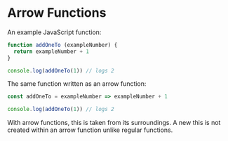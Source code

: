 # Arrow Functions

An example JavaScript function:

```js
function addOneTo (exampleNumber) {
  return exampleNumber + 1
}

console.log(addOneTo(1)) // logs 2
```

The same function written as an arrow function:

```js
const addOneTo = exampleNumber => exampleNumber + 1

console.log(addOneTo(1)) // logs 2
```

With arrow functions, this is taken from its surroundings. A new this is not
created within an arrow function unlike regular functions.
